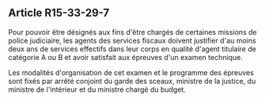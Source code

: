 Article R15-33-29-7
----
Pour pouvoir être désignés aux fins d'être chargés de certaines missions de
police judiciaire, les agents des services fiscaux doivent justifier d'au moins
deux ans de services effectifs dans leur corps en qualité d'agent titulaire de
catégorie A ou B et avoir satisfait aux épreuves d'un examen technique.

Les modalités d'organisation de cet examen et le programme des épreuves sont
fixés par arrêté conjoint du garde des sceaux, ministre de la justice, du
ministre de l'intérieur et du ministre chargé du budget.
